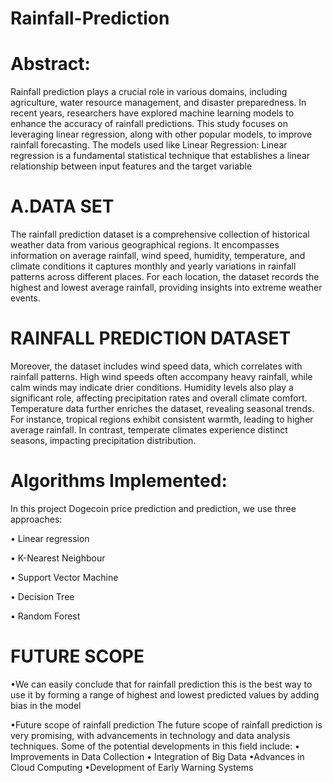 # Rainfall-Prediction

# Abstract: 

Rainfall prediction plays a crucial role in various domains, including agriculture, water resource management, and disaster preparedness. In recent years, researchers have explored machine learning models to enhance the accuracy of rainfall predictions. This study focuses on leveraging linear regression, along with other popular models, to improve rainfall forecasting. The models used like Linear Regression: Linear regression is a fundamental statistical technique that establishes a linear relationship between input features and the target variable

# A.DATA SET 
The rainfall prediction dataset is a comprehensive collection of historical weather data from various geographical regions. It encompasses information on average rainfall, wind speed, humidity, temperature, and climate conditions it captures monthly and yearly variations in rainfall patterns across different places. For each location, the dataset records the highest and lowest average rainfall, providing insights into extreme weather events.

# RAINFALL PREDICTION DATASET
 Moreover, the dataset includes wind speed data, which correlates with rainfall patterns. High wind speeds often accompany heavy rainfall, while calm winds may indicate drier conditions. Humidity levels also play a significant role, affecting precipitation rates and overall climate comfort. Temperature data further enriches the dataset, revealing seasonal trends. For instance, tropical regions exhibit consistent warmth, leading to higher average rainfall. In contrast, temperate climates experience distinct seasons, impacting precipitation distribution. 

# Algorithms Implemented:

 In this project Dogecoin price prediction and prediction, we use three approaches:

• Linear regression 

• K-Nearest Neighbour
 
• Support Vector Machine 

• Decision Tree 

• Random Forest

# FUTURE SCOPE 


•We can easily conclude that for rainfall prediction this is the best way to use it by forming a range of highest and lowest predicted values by adding bias in the model
 
•Future scope of rainfall prediction The future scope of rainfall prediction is very promising, with advancements in technology and data analysis techniques. Some of the potential developments in this field include:
• Improvements in Data Collection
• Integration of Big Data 
•Advances in Cloud Computing 
•Development of Early Warning Systems 

